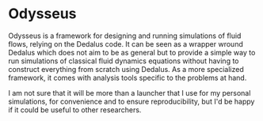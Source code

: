 Odysseus
========

Odysseus is a framework for designing and running simulations of fluid flows, relying on the Dedalus code.
It can be seen as a wrapper wround Dedalus which does not aim to be as general but to provide a simple way to run simulations of classical fluid dynamics equations without having to construct everything from scratch using Dedalus.
As a more specialized framework, it comes with analysis tools specific to the problems at hand.

I am not sure that it will be more than a launcher that I use for my personal simulations, for convenience and to ensure reproducibility, but I'd be happy if it could be useful to other researchers.
